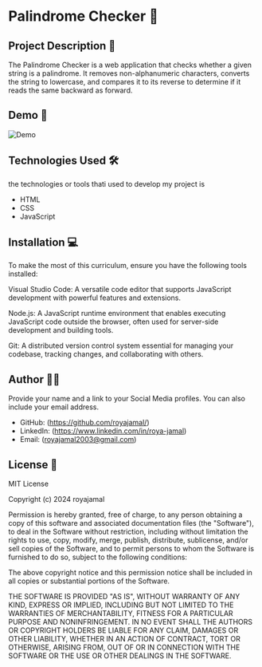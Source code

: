 # Palindrome Checker 🚀

## Project Description 📝
The Palindrome Checker is a web application that checks whether a given string is a palindrome. It removes non-alphanumeric characters, converts the string to lowercase, and compares it to its reverse to determine if it reads the same backward as forward.

## Demo 📸
![Demo](https://github.com/royajamal/Palindrome-Checker/)

## Technologies Used 🛠

 the technologies or tools thati used to develop my project is
- HTML
- CSS
- JavaScript

## Installation 💻
To make the most of this curriculum, ensure you have the following tools installed:

Visual Studio Code: A versatile code editor that supports JavaScript development with powerful features and extensions.

Node.js: A JavaScript runtime environment that enables executing JavaScript code outside the browser, often used for server-side development and building tools.

Git: A distributed version control system essential for managing your codebase, tracking changes, and collaborating with others.

## Author 👩‍💻

Provide your name and a link to your Social Media profiles. You can also include your email address.

- GitHub: (https://github.com/royajamal/)
- LinkedIn: (https://www.linkedin.com/in/roya-jamal)
- Email: (royajamal2003@gmail.com)

## License 📜
MIT License

Copyright (c) 2024 royajamal

Permission is hereby granted, free of charge, to any person obtaining a copy
of this software and associated documentation files (the "Software"), to deal
in the Software without restriction, including without limitation the rights
to use, copy, modify, merge, publish, distribute, sublicense, and/or sell
copies of the Software, and to permit persons to whom the Software is
furnished to do so, subject to the following conditions:

The above copyright notice and this permission notice shall be included in all
copies or substantial portions of the Software.

THE SOFTWARE IS PROVIDED "AS IS", WITHOUT WARRANTY OF ANY KIND, EXPRESS OR
IMPLIED, INCLUDING BUT NOT LIMITED TO THE WARRANTIES OF MERCHANTABILITY,
FITNESS FOR A PARTICULAR PURPOSE AND NONINFRINGEMENT. IN NO EVENT SHALL THE
AUTHORS OR COPYRIGHT HOLDERS BE LIABLE FOR ANY CLAIM, DAMAGES OR OTHER
LIABILITY, WHETHER IN AN ACTION OF CONTRACT, TORT OR OTHERWISE, ARISING FROM,
OUT OF OR IN CONNECTION WITH THE SOFTWARE OR THE USE OR OTHER DEALINGS IN THE
SOFTWARE.


